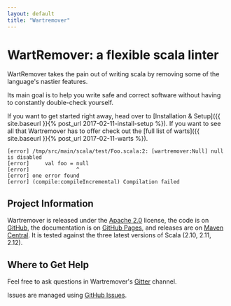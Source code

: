 ```yaml
---
layout: default
title: "Wartremover"
---
```


# WartRemover: a flexible scala linter

WartRemover takes the pain out of writing scala by removing some of the language's nastier features.

Its main goal is to help you write safe and correct software without having to constantly double-check yourself.

If you want to get started right away, head over to [Installation & Setup]({{ site.baseurl }}{% post_url 2017-02-11-install-setup %}). If you want to see all that Wartremover has to offer check out the [full list of warts]({{ site.baseurl }}{% post_url 2017-02-11-warts %}).

```console
[error] /tmp/src/main/scala/test/Foo.scala:2: [wartremover:Null] null is disabled
[error] 	val foo = null
[error] 	          ^
[error] one error found
[error] (compile:compileIncremental) Compilation failed
```

## Project Information

Wartremover is released under the [Apache 2.0](https://choosealicense.com/licenses/apache-2.0/) license, the code is on [GitHub](https://github.com/wartremover/wartremover), the documentation is on [GitHub Pages](https://wartremover.github.io/wartremover), and releases are on [Maven Central](http://search.maven.org/#search%7Cga%7C1%7Cg%3A%22org.wartremover%22). It is tested against the three latest versions of Scala (2.10, 2.11, 2.12).

## Where to Get Help

Feel free to ask questions in Wartremover's [Gitter](https://gitter.im/wartremover/Lobby#) channel.

Issues are managed using [GitHub Issues](https://github.com/wartremover/wartremover/issues).
